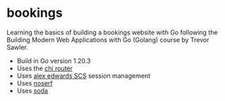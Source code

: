 # bookings
Learning the basics of building a bookings website with Go following the Building Modern Web Applications with Go (Golang) course by Trevor Sawler.

- Build in Go version 1.20.3
- Uses the [chi router](https://github.com/go-chi/chi) 
- Uses [alex edwards SCS](https://github.com/alexedwards/scs) session management
- Uses [noserf](https://github.com/justinas/nosurf)
- Uses [soda](https://gobuffalo.io/documentation/database/pop/)